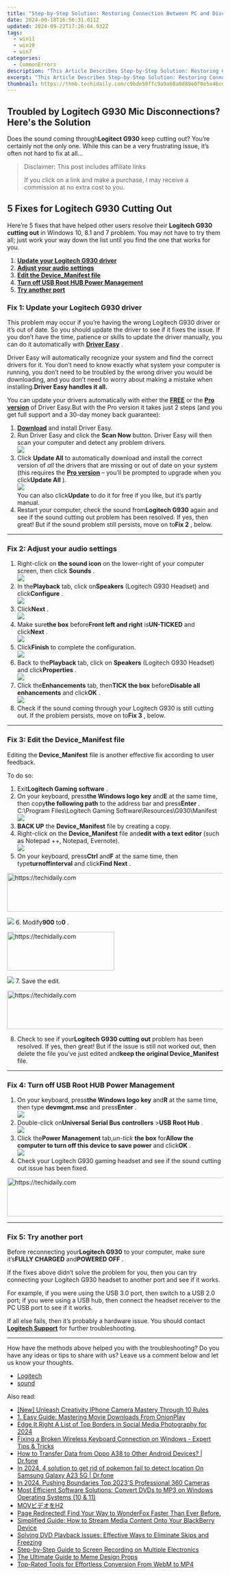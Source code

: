 ```yaml
---
title: "Step-by-Step Solution: Restoring Connection Between PC and Disconnected Bluetooth Keyboard"
date: 2024-09-18T16:56:31.011Z
updated: 2024-09-22T17:26:04.932Z
tags:
  - win11
  - win10
  - win7
categories:
  - CommonErrors
description: "This Article Describes Step-by-Step Solution: Restoring Connection Between PC and Disconnected Bluetooth Keyboard"
excerpt: "This Article Describes Step-by-Step Solution: Restoring Connection Between PC and Disconnected Bluetooth Keyboard"
thumbnail: https://thmb.techidaily.com/c9bde50ffc9a9a68a0d89e0f0e5e46cd2e144cb4ea5d9637c925f68f1f756db1.jpg
---
```


## Troubled by Logitech G930 Mic Disconnections? Here's the Solution

Does the sound coming through**Logitect G930** keep cutting out? You’re certainly not the only one. While this can be a very frustrating issue, it’s often not hard to fix at all…

>  Disclaimer: This post includes affiliate links
>
>  If you click on a link and make a purchase, I may receive a commission at no extra cost to you.
>

## 5 Fixes for Logitech G930 Cutting Out

 Here’re 5 fixes that have helped other users resolve their **Logitech G930 cutting out** in Windows 10, 8.1 and 7 problem. You may not have to try them all; just work your way down the list until you find the one that works for you.

1. [**Update your Logitech G930 driver**](https://tools.techidaily.com/drivereasy/download/)
2. [**Adjust your audio settings**](https://tools.techidaily.com/drivereasy/download/)
3. [**Edit the Device_Manifest file**](https://tools.techidaily.com/drivereasy/download/)
4. [**Turn off USB Root HUB Power Management**](https://tools.techidaily.com/drivereasy/download/)
5. [**Try another port**](https://tools.techidaily.com/drivereasy/download/)

### Fix 1: Update your Logitech G930 driver

 This problem may occur if you’re having the wrong Logitech G930 driver or it’s out of date. So you should update the driver to see if it fixes the issue. If you don’t have the time, patience or skills to update the driver manually, you can do it automatically with **[Driver Easy](https://tools.techidaily.com/drivereasy/download/)**  .

 Driver Easy will automatically recognize your system and find the correct drivers for it. You don’t need to know exactly what system your computer is running, you don’t need to be troubled by the wrong driver you would be downloading, and you don’t need to worry about making a mistake when installing.**Driver Easy handles it all.**

 You can update your drivers automatically with either the **[FREE](https://tools.techidaily.com/drivereasy/download/)**  or the **[Pro version](https://tools.techidaily.com/drivereasy/download/)**  of Driver Easy.But with the Pro version it takes just 2 steps (and you get full support and a 30-day money back guarantee):

1. **[Download](https://tools.techidaily.com/drivereasy/download/)**  and install Driver Easy.
2. Run Driver Easy and click the **Scan Now**  button. Driver Easy will then scan your computer and detect any problem drivers.  
![](https://images.drivereasy.com/wp-content/uploads/2019/01/img_5c3c5eed3e6d7.jpg)
3. Click **Update All** to automatically download and install the correct version of _all_  the drivers that are missing or out of date on your system (this requires the **[Pro version](https://tools.techidaily.com/drivereasy/download/)**  – you’ll be prompted to upgrade when you click**Update All** ).  
![](https://images.drivereasy.com/wp-content/uploads/2019/01/img_5c3c44f755e24.jpg)  
 You can also click**Update** to do it for free if you like, but it’s partly manual.
4. Restart your computer, check the sound from**Logitech G930** again and see if the sound cutting out problem has been resolved. If yes, then great! But if the sound problem still persists, move on to**Fix 2** , below.

---

### Fix 2: Adjust your audio settings

1. Right-click on **the sound icon**  on the lower-right of your computer screen, then click **Sounds**  .  
![](https://images.drivereasy.com/wp-content/uploads/2019/01/img_5c3c732edc602.jpg)
2. In the**Playback** tab, click on**Speakers** (Logitech G930 Headset) and click**Configure** .  
![](https://images.drivereasy.com/wp-content/uploads/2019/01/img_5c3c742327095.jpg)
3. Click**Next** .  
![](https://images.drivereasy.com/wp-content/uploads/2019/01/img_5c3c74bc929c9.jpg)
4. Make sure**the box** before**Front left and right** is**UN-TICKED** and click**Next** .  
![](https://images.drivereasy.com/wp-content/uploads/2019/01/img_5c3c7505abb33.jpg)
5. Click**Finish** to complete the configuration.  
![](https://images.drivereasy.com/wp-content/uploads/2019/01/img_5c3c753f719c3.png)
6. Back to the**Playback** tab, click on **Speakers** (Logitech G930 Headset) and click**Properties** .  
![](https://images.drivereasy.com/wp-content/uploads/2019/01/img_5c3c75be9e5e5.jpg)
7. Click the**Enhancements** tab, then**TICK the box** before**Disable all enhancements** and click**OK** .  
![](https://images.drivereasy.com/wp-content/uploads/2019/01/img_5c3c765aad3c2.jpg)
8. Check if the sound coming through your Logitech G930 is still cutting out. If the problem persists, move on to**Fix 3** , below.

---

### Fix 3: Edit the **Device\_Manifest file**

 Editing the **Device\_Manifest** file is another effective fix according to user feedback.

To do so:

1. Exit**Logitech Gaming software** .
2. On your keyboard, press**the Windows logo key**  and**E** at the same time, then copy**the following path** to the address bar and press**Enter** .  
C:\Program Files\Logitech Gaming Software\Resources\G930\Manifest  
![](https://images.drivereasy.com/wp-content/uploads/2019/01/img_5c3d7fe390e71.jpg)
3. **BACK UP** the **Device\_Manifest** file by creating a copy.
4. Right-click on the **Device\_Manifest** file and**edit with a text editor** (such as Notepad ++, Notepad, Evernote).  
![](https://images.drivereasy.com/wp-content/uploads/2019/01/img_5c3d806766b61.jpg)
5. On your keyboard, press**Ctrl** and**F** at the same time, then type**turnoffinterval** and click**Find Next** .  

<!-- affiliate ads begin -->
<a href="https://aligracehair.sjv.io/c/5597632/1880944/19272" target="_top" id="1880944">
  <img src="//a.impactradius-go.com/display-ad/19272-1880944" border="0" alt="https://techidaily.com" width="728" height="90"/>
</a>
<img height="0" width="0" src="https://aligracehair.sjv.io/i/5597632/1880944/19272" style="position:absolute;visibility:hidden;" border="0" />
<!-- affiliate ads end -->

![](https://images.drivereasy.com/wp-content/uploads/2019/01/img_5c3d8159a4b7d.jpg)
6. Modify**900** to**0** .  

<!-- affiliate ads begin -->
<a href="https://bluettius.sjv.io/c/5597632/2139108/17108" target="_top" id="2139108">
  <img src="//a.impactradius-go.com/display-ad/17108-2139108" border="0" alt="https://techidaily.com" width="250" height="90"/>
</a>
<img height="0" width="0" src="https://bluettius.sjv.io/i/5597632/2139108/17108" style="position:absolute;visibility:hidden;" border="0" />
<!-- affiliate ads end -->

![](https://images.drivereasy.com/wp-content/uploads/2019/01/img_5c3d81b6b7a7d.jpg)
7. Save the edit.

<!-- affiliate ads begin -->
<a href="https://ephamedtechinc.pxf.io/c/5597632/2123508/26400" target="_top" id="2123508">
  <img src="//a.impactradius-go.com/display-ad/26400-2123508" border="0" alt="https://techidaily.com" width="728" height="90"/>
</a>
<img height="0" width="0" src="https://ephamedtechinc.pxf.io/i/5597632/2123508/26400" style="position:absolute;visibility:hidden;" border="0" />
<!-- affiliate ads end -->

8. Check to see if your**Logitech G930 cutting out** problem has been resolved. If yes, then great! But if the issue is still not worked out, then delete the file you’ve just edited and**keep the original Device\_Manifest** file.

---

### Fix 4: Turn off USB Root HUB Power Management

1. On your keyboard, press**the Windows logo key** and**R** at the same time, then type **devmgmt.msc** and press**Enter** .  
![](https://images.drivereasy.com/wp-content/uploads/2019/01/img_5c3d8316d4a6d.png)
2. Double-click on**Universal Serial Bus controllers** \>**USB Root Hub** .  
![](https://images.drivereasy.com/wp-content/uploads/2019/01/img_5c3d836de23be.jpg)
3. Click the**Power Management** tab,_un-tick_ **the box** for**Allow the computer to turn off this device to save power** and click**OK** .  
![](https://images.drivereasy.com/wp-content/uploads/2019/01/img_5c3d83edc73ad.png)
4. Check your Logitech G930 gaming headset and see if the sound cutting out issue has been fixed.

<!-- affiliate ads begin -->
<a href="https://appsumo.8odi.net/c/5597632/2118314/7443" target="_top" id="2118314">
  <img src="//a.impactradius-go.com/display-ad/7443-2118314" border="0" alt="https://techidaily.com" width="728" height="90"/>
</a>
<img height="0" width="0" src="https://appsumo.8odi.net/i/5597632/2118314/7443" style="position:absolute;visibility:hidden;" border="0" />
<!-- affiliate ads end -->

---

### Fix 5: Try another port

 Before reconnecting your**Logitech G930** to your computer, make sure it’s**FULLY CHARGED** and**POWERED OFF** .

 If the fixes above didn’t solve the problem for you, then you can try connecting your Logitech G930 headset to another port and see if it works.

 For example, if you were using the USB 3.0 port, then switch to a USB 2.0 port; if you were using a USB hub, then connect the headset receiver to the PC USB port to see if it works.

 If all else fails, then it’s probably a hardware issue. You should contact **[Logitech Support](https://support.logitech.com/en%5Fus/contact-support)**  for further troubleshooting.

---

 How have the methods above helped you with the troubleshooting? Do you have any ideas or tips to share with us? Leave us a comment below and let us know your thoughts.

* [Logitech](https://tools.techidaily.com/drivereasy/download/)
* [sound](https://tools.techidaily.com/drivereasy/download/)

<ins class="adsbygoogle"
     style="display:block"
     data-ad-format="autorelaxed"
     data-ad-client="ca-pub-7571918770474297"
     data-ad-slot="1223367746"></ins>

<ins class="adsbygoogle"
     style="display:block"
     data-ad-client="ca-pub-7571918770474297"
     data-ad-slot="8358498916"
     data-ad-format="auto"
     data-full-width-responsive="true"></ins>

<span class="atpl-alsoreadstyle">Also read:</span>
<div><ul>
<li><a href="https://some-approaches.techidaily.com/new-unleash-creativity-iphone-camera-mastery-through-10-rules/"><u>[New] Unleash Creativity IPhone Camera Mastery Through 10 Rules</u></a></li>
<li><a href="https://win-howtos.techidaily.com/1-easy-guide-mastering-movie-downloads-from-onionplay/"><u>1. Easy Guide: Mastering Movie Downloads From OnionPlay</u></a></li>
<li><a href="https://instagram-clips.techidaily.com/edge-it-right-a-list-of-top-borders-in-social-media-photography-for-2024/"><u>Edge It Right A List of Top Borders in Social Media Photography for 2024</u></a></li>
<li><a href="https://driver-error.techidaily.com/fixing-a-broken-wireless-keyboard-connection-on-windows-expert-tips-and-tricks/"><u>Fixing a Broken Wireless Keyboard Connection on Windows - Expert Tips & Tricks</u></a></li>
<li><a href="https://android-transfer.techidaily.com/how-to-transfer-data-from-oppo-a38-to-other-android-devices-drfone-by-drfone-transfer-from-android-transfer-from-android/"><u>How to Transfer Data from Oppo A38 to Other Android Devices? | Dr.fone</u></a></li>
<li><a href="https://android-pokemon-go.techidaily.com/in-2024-4-solution-to-get-rid-of-pokemon-fail-to-detect-location-on-samsung-galaxy-a23-5g-drfone-by-drfone-virtual-android/"><u>In 2024, 4 solution to get rid of pokemon fail to detect location On Samsung Galaxy A23 5G | Dr.fone</u></a></li>
<li><a href="https://extra-guidance.techidaily.com/in-2024-pushing-boundaries-top-2023s-professional-360-cameras/"><u>In 2024, Pushing Boundaries Top 2023'S Professional 360 Cameras</u></a></li>
<li><a href="https://win-howtos.techidaily.com/most-efficient-software-solutions-convert-dvds-to-mp3-on-windows-operating-systems-10-and-11/"><u>Most Efficient Software Solutions: Convert DVDs to MP3 on Windows Operating Systems (10 & 11)</u></a></li>
<li><a href="https://win-howtos.techidaily.com/movh2/"><u>MOVビデオをH2</u></a></li>
<li><a href="https://win-howtos.techidaily.com/page-redirected-find-your-way-to-wonderfox-faster-than-ever-before/"><u>Page Redirected! Find Your Way to WonderFox Faster Than Ever Before.</u></a></li>
<li><a href="https://media-tips.techidaily.com/simplified-guide-how-to-stream-media-content-onto-your-blackberry-device/"><u>Simplified Guide: How to Stream Media Content Onto Your BlackBerry Device</u></a></li>
<li><a href="https://win-howtos.techidaily.com/solving-dvd-playback-issues-effective-ways-to-eliminate-skips-and-freezing/"><u>Solving DVD Playback Issues: Effective Ways to Eliminate Skips and Freezing</u></a></li>
<li><a href="https://win-howtos.techidaily.com/step-by-step-guide-to-screen-recording-on-multiple-electronics/"><u>Step-by-Step Guide to Screen Recording on Multiple Electronics</u></a></li>
<li><a href="https://extra-tips.techidaily.com/the-ultimate-guide-to-meme-design-props/"><u>The Ultimate Guide to Meme Design Props</u></a></li>
<li><a href="https://win-howtos.techidaily.com/top-rated-tools-for-effortless-conversion-from-webm-to-mp4/"><u>Top-Rated Tools for Effortless Conversion From WebM to MP4</u></a></li>
</ul></div>

